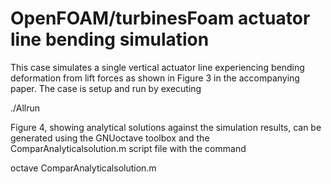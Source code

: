 OpenFOAM/turbinesFoam actuator line bending simulation
======================================================

This case  simulates a single vertical actuator line experiencing  bending deformation from lift forces as shown in Figure 3 in the accompanying paper.
The case is setup and run by executing 

./Allrun

Figure 4, showing analytical solutions against the simulation results, can be generated using the GNUoctave toolbox and the ComparAnalyticalsolution.m script file with the command
 
octave ComparAnalyticalsolution.m


